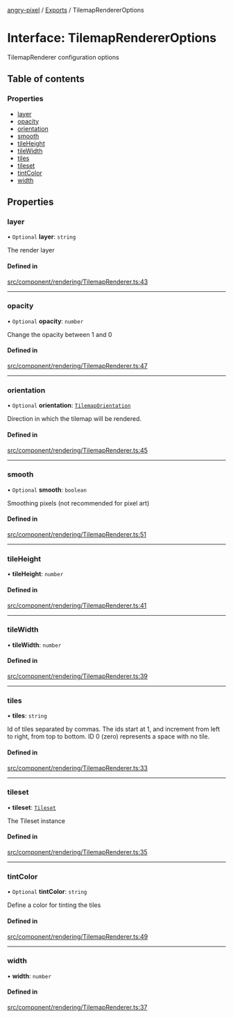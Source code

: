[angry-pixel](../README.md) / [Exports](../modules.md) / TilemapRendererOptions

# Interface: TilemapRendererOptions

TilemapRenderer configuration options

## Table of contents

### Properties

- [layer](TilemapRendererOptions.md#layer)
- [opacity](TilemapRendererOptions.md#opacity)
- [orientation](TilemapRendererOptions.md#orientation)
- [smooth](TilemapRendererOptions.md#smooth)
- [tileHeight](TilemapRendererOptions.md#tileheight)
- [tileWidth](TilemapRendererOptions.md#tilewidth)
- [tiles](TilemapRendererOptions.md#tiles)
- [tileset](TilemapRendererOptions.md#tileset)
- [tintColor](TilemapRendererOptions.md#tintcolor)
- [width](TilemapRendererOptions.md#width)

## Properties

### layer

• `Optional` **layer**: `string`

The render layer

#### Defined in

[src/component/rendering/TilemapRenderer.ts:43](https://github.com/angry-pixel-studio/angry-pixel-engine/blob/2e7a4eb/src/component/rendering/TilemapRenderer.ts#L43)

___

### opacity

• `Optional` **opacity**: `number`

Change the opacity between 1 and 0

#### Defined in

[src/component/rendering/TilemapRenderer.ts:47](https://github.com/angry-pixel-studio/angry-pixel-engine/blob/2e7a4eb/src/component/rendering/TilemapRenderer.ts#L47)

___

### orientation

• `Optional` **orientation**: [`TilemapOrientation`](../enums/TilemapOrientation.md)

Direction in which the tilemap will be rendered.

#### Defined in

[src/component/rendering/TilemapRenderer.ts:45](https://github.com/angry-pixel-studio/angry-pixel-engine/blob/2e7a4eb/src/component/rendering/TilemapRenderer.ts#L45)

___

### smooth

• `Optional` **smooth**: `boolean`

Smoothing pixels (not recommended for pixel art)

#### Defined in

[src/component/rendering/TilemapRenderer.ts:51](https://github.com/angry-pixel-studio/angry-pixel-engine/blob/2e7a4eb/src/component/rendering/TilemapRenderer.ts#L51)

___

### tileHeight

• **tileHeight**: `number`

#### Defined in

[src/component/rendering/TilemapRenderer.ts:41](https://github.com/angry-pixel-studio/angry-pixel-engine/blob/2e7a4eb/src/component/rendering/TilemapRenderer.ts#L41)

___

### tileWidth

• **tileWidth**: `number`

#### Defined in

[src/component/rendering/TilemapRenderer.ts:39](https://github.com/angry-pixel-studio/angry-pixel-engine/blob/2e7a4eb/src/component/rendering/TilemapRenderer.ts#L39)

___

### tiles

• **tiles**: `string`

Id of tiles separated by commas. The ids start at 1, and increment from left to right,
from top to bottom. ID 0 (zero) represents a space with no tile.

#### Defined in

[src/component/rendering/TilemapRenderer.ts:33](https://github.com/angry-pixel-studio/angry-pixel-engine/blob/2e7a4eb/src/component/rendering/TilemapRenderer.ts#L33)

___

### tileset

• **tileset**: [`Tileset`](Tileset.md)

The Tileset instance

#### Defined in

[src/component/rendering/TilemapRenderer.ts:35](https://github.com/angry-pixel-studio/angry-pixel-engine/blob/2e7a4eb/src/component/rendering/TilemapRenderer.ts#L35)

___

### tintColor

• `Optional` **tintColor**: `string`

Define a color for tinting the tiles

#### Defined in

[src/component/rendering/TilemapRenderer.ts:49](https://github.com/angry-pixel-studio/angry-pixel-engine/blob/2e7a4eb/src/component/rendering/TilemapRenderer.ts#L49)

___

### width

• **width**: `number`

#### Defined in

[src/component/rendering/TilemapRenderer.ts:37](https://github.com/angry-pixel-studio/angry-pixel-engine/blob/2e7a4eb/src/component/rendering/TilemapRenderer.ts#L37)
